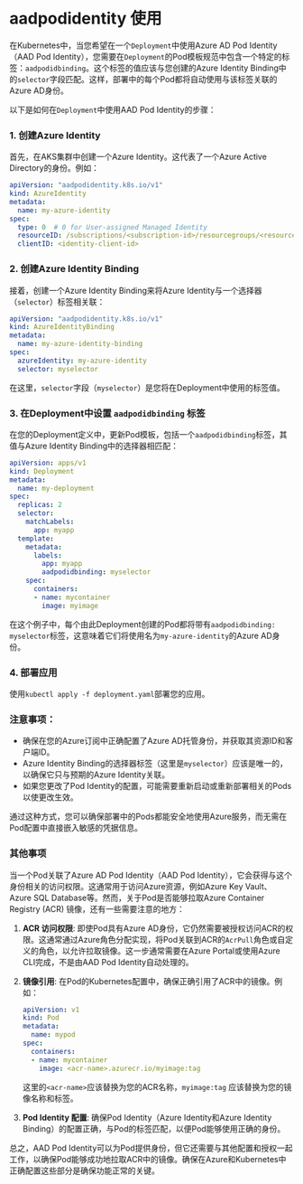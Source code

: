 # aadpodidentity 使用
在Kubernetes中，当您希望在一个`Deployment`中使用Azure AD Pod Identity（AAD Pod Identity），您需要在`Deployment`的Pod模板规范中包含一个特定的标签：`aadpodidbinding`。这个标签的值应该与您创建的Azure Identity Binding中的`selector`字段匹配。这样，部署中的每个Pod都将自动使用与该标签关联的Azure AD身份。

以下是如何在`Deployment`中使用AAD Pod Identity的步骤：

### 1. 创建Azure Identity

首先，在AKS集群中创建一个Azure Identity。这代表了一个Azure Active Directory的身份。例如：

```yaml
apiVersion: "aadpodidentity.k8s.io/v1"
kind: AzureIdentity
metadata:
  name: my-azure-identity
spec:
  type: 0  # 0 for User-assigned Managed Identity
  resourceID: /subscriptions/<subscription-id>/resourcegroups/<resource-group>/providers/Microsoft.ManagedIdentity/userAssignedIdentities/<identity-name>
  clientID: <identity-client-id>
```

### 2. 创建Azure Identity Binding

接着，创建一个Azure Identity Binding来将Azure Identity与一个选择器（`selector`）标签相关联：

```yaml
apiVersion: "aadpodidentity.k8s.io/v1"
kind: AzureIdentityBinding
metadata:
  name: my-azure-identity-binding
spec:
  azureIdentity: my-azure-identity
  selector: myselector
```

在这里，`selector`字段（`myselector`）是您将在Deployment中使用的标签值。

### 3. 在Deployment中设置 `aadpodidbinding` 标签

在您的Deployment定义中，更新Pod模板，包括一个`aadpodidbinding`标签，其值与Azure Identity Binding中的选择器相匹配：

```yaml
apiVersion: apps/v1
kind: Deployment
metadata:
  name: my-deployment
spec:
  replicas: 2
  selector:
    matchLabels:
      app: myapp
  template:
    metadata:
      labels:
        app: myapp
        aadpodidbinding: myselector
    spec:
      containers:
      - name: mycontainer
        image: myimage
```

在这个例子中，每个由此Deployment创建的Pod都将带有`aadpodidbinding: myselector`标签，这意味着它们将使用名为`my-azure-identity`的Azure AD身份。

### 4. 部署应用

使用`kubectl apply -f deployment.yaml`部署您的应用。

### 注意事项：

- 确保在您的Azure订阅中正确配置了Azure AD托管身份，并获取其资源ID和客户端ID。
- Azure Identity Binding的选择器标签（这里是`myselector`）应该是唯一的，以确保它只与预期的Azure Identity关联。
- 如果您更改了Pod Identity的配置，可能需要重新启动或重新部署相关的Pods以使更改生效。

通过这种方式，您可以确保部署中的Pods都能安全地使用Azure服务，而无需在Pod配置中直接嵌入敏感的凭据信息。
### 其他事项
当一个Pod关联了Azure AD Pod Identity（AAD Pod Identity），它会获得与这个身份相关的访问权限。这通常用于访问Azure资源，例如Azure Key Vault、Azure SQL Database等。然而，关于Pod是否能够拉取Azure Container Registry (ACR) 镜像，还有一些需要注意的地方：

1. **ACR 访问权限**: 即使Pod具有Azure AD身份，它仍然需要被授权访问ACR的权限。这通常通过Azure角色分配实现，将Pod关联到ACR的`AcrPull`角色或自定义的角色，以允许拉取镜像。这一步通常需要在Azure Portal或使用Azure CLI完成，不是由AAD Pod Identity自动处理的。

2. **镜像引用**: 在Pod的Kubernetes配置中，确保正确引用了ACR中的镜像。例如：

    ```yaml
    apiVersion: v1
    kind: Pod
    metadata:
      name: mypod
    spec:
      containers:
      - name: mycontainer
        image: <acr-name>.azurecr.io/myimage:tag
    ```

   这里的`<acr-name>`应该替换为您的ACR名称，`myimage:tag` 应该替换为您的镜像名称和标签。

3. **Pod Identity 配置**: 确保Pod Identity（Azure Identity和Azure Identity Binding）的配置正确，与Pod的标签匹配，以便Pod能够使用正确的身份。

总之，AAD Pod Identity可以为Pod提供身份，但它还需要与其他配置和授权一起工作，以确保Pod能够成功地拉取ACR中的镜像。确保在Azure和Kubernetes中正确配置这些部分是确保功能正常的关键。